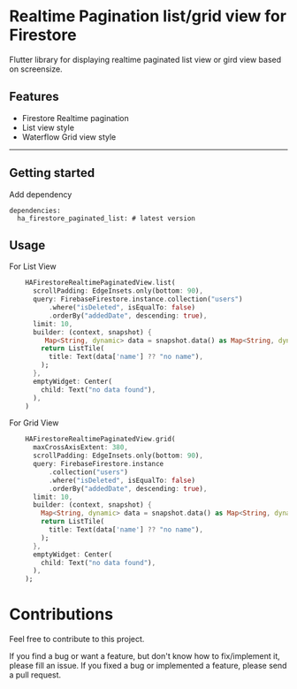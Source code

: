<!-- 
This README describes the package. If you publish this package to pub.dev,
this README's contents appear on the landing page for your package.

For information about how to write a good package README, see the guide for
[writing package pages](https://dart.dev/guides/libraries/writing-package-pages). 

For general information about developing packages, see the Dart guide for
[creating packages](https://dart.dev/guides/libraries/create-library-packages)
and the Flutter guide for
[developing packages and plugins](https://flutter.dev/developing-packages). 
-->
# Realtime Pagination list/grid view for Firestore
Flutter library for displaying realtime paginated list view or gird view based on screensize.
## Features


- Firestore Realtime pagination
- List view style
- Waterflow Grid view style


---
## Getting started

Add dependency
```
dependencies:
  ha_firestore_paginated_list: # latest version

```

## Usage

For List View

```dart
    HAFirestoreRealtimePaginatedView.list(
      scrollPadding: EdgeInsets.only(bottom: 90),
      query: FirebaseFirestore.instance.collection("users")
          .where("isDeleted", isEqualTo: false)
          .orderBy("addedDate", descending: true),
      limit: 10,
      builder: (context, snapshot) {
         Map<String, dynamic> data = snapshot.data() as Map<String, dynamic>;
        return ListTile(
          title: Text(data['name'] ?? "no name"),
        );
      },
      emptyWidget: Center(
        child: Text("no data found"),
      ),
    )
```

For Grid View 

```dart
    HAFirestoreRealtimePaginatedView.grid(
      maxCrossAxisExtent: 380,
      scrollPadding: EdgeInsets.only(bottom: 90),
      query: FirebaseFirestore.instance
          .collection("users")
          .where("isDeleted", isEqualTo: false)
          .orderBy("addedDate", descending: true),
      limit: 10,
      builder: (context, snapshot) {
        Map<String, dynamic> data = snapshot.data() as Map<String, dynamic>;
        return ListTile(
          title: Text(data['name'] ?? "no name"),
        );
      },
      emptyWidget: Center(
        child: Text("no data found"),
      ),
    );
```
# Contributions

Feel free to contribute to this project.

If you find a bug or want a feature, but don't know how to fix/implement it, please fill an issue. If you fixed a bug or implemented a feature, please send a pull request.


